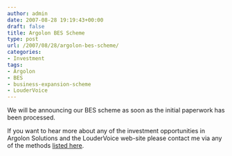 ```yaml
---
author: admin
date: 2007-08-28 19:19:43+00:00
draft: false
title: Argolon BES Scheme
type: post
url: /2007/08/28/argolon-bes-scheme/
categories:
- Investment
tags:
- Argolon
- BES
- business-expansion-scheme
- LouderVoice
---
```


We will be announcing our BES scheme as soon as the initial paperwork has been processed. 

If you want to hear more about any of the investment opportunities in Argolon Solutions and the LouderVoice web-site please contact me via any of the methods [listed here](https://www.argolon.com/contact/).
